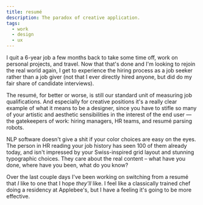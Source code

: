 ```yaml
---
title: resumé
description: The paradox of creative application.
tags:
  - work
  - design
  - ux
---
```

I quit a 6-year job a few months back to take some time off, work on personal projects, and travel. Now that that's done and I'm looking to rejoin the real world again, I get to experience the hiring process as a job seeker rather than a job giver (not that I ever directly hired anyone, but did do my fair share of candidate interviews).

The resumé, for better or worse, is still our standard unit of measuring job qualifications. And especially for creative positions it's a really clear example of what it means to be a designer, since you have to stifle so many of your artistic and aesthetic sensibilities in the interest of the end user — the gatekeepers of work: hiring managers, HR teams, and resumé parsing robots.

NLP software doesn't give a shit if your color choices are easy on the eyes. The person in HR reading your job history has seen 100 of them already today, and isn't impressed by your Swiss-inspired grid layout and stunning typographic choices. They care about the real content – what have you done, where have you been, what do you know?

Over the last couple days I've been working on switching from a resumé that *I* like to one that I hope *they'll* like. I feel like a classically trained chef doing a residency at Applebee's, but I have a feeling it's going to be more effective.